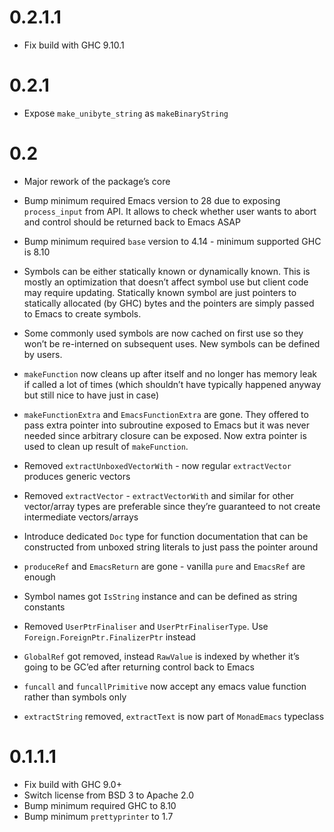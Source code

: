 # 0.2.1.1

- Fix build with GHC 9.10.1

# 0.2.1

- Expose `make_unibyte_string` as `makeBinaryString`

# 0.2

- Major rework of the package’s core

- Bump minimum required Emacs version to 28 due to exposing `process_input` from API. It allows to check whether user wants to abort and control should be returned back to Emacs ASAP

- Bump minimum required `base` version to 4.14 - minimum supported GHC is 8.10

- Symbols can be either statically known or dynamically known. This is mostly an optimization that doesn’t affect symbol use but client code may require updating. Statically known symbol are just pointers to statically allocated (by GHC) bytes and the pointers are simply passed to Emacs to create symbols.

- Some commonly used symbols are now cached on first use so they won’t be re-interned on subsequent uses. New symbols can be defined by users.

- `makeFunction` now cleans up after itself and no longer has memory leak if called a lot of times (which shouldn’t have typically happened anyway but still nice to have just in case)

- `makeFunctionExtra` and `EmacsFunctionExtra` are gone. They offered to pass extra pointer into subroutine exposed to Emacs but it was never needed since arbitrary closure can be exposed. Now extra pointer is used to clean up result of `makeFunction`.

- Removed `extractUnboxedVectorWith` - now regular `extractVector` produces generic vectors

- Removed `extractVector` - `extractVectorWith` and similar for other vector/array types are preferable since they’re guaranteed to not create intermediate vectors/arrays

- Introduce dedicated `Doc` type for function documentation that can be constructed from unboxed string literals to just pass the pointer around

- `produceRef` and `EmacsReturn` are gone - vanilla `pure` and `EmacsRef` are enough

- Symbol names got `IsString` instance and can be defined as string constants

- Removed `UserPtrFinaliser` and `UserPtrFinaliserType`. Use `Foreign.ForeignPtr.FinalizerPtr` instead

- `GlobalRef` got removed, instead `RawValue` is indexed by whether it’s going to be GC’ed after returning control back to Emacs

- `funcall` and `funcallPrimitive` now accept any emacs value function rather than symbols only

- `extractString` removed, `extractText` is now part of `MonadEmacs` typeclass

# 0.1.1.1

- Fix build with GHC 9.0+
- Switch license from BSD 3 to Apache 2.0
- Bump minimum required GHC to 8.10
- Bump minimum `prettyprinter` to 1.7
